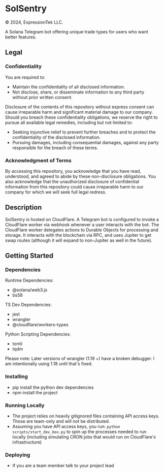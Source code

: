# SolSentry
© 2024, ExpressionTek LLC.

A Solana Telegram bot offering unique trade types for users who want better features.

## Legal

### Confidentiality

You are required to:

- Maintain the confidentiality of all disclosed information.
- Not disclose, share, or disseminate information to any third party without prior written consent.

Disclosure of the contents of this repository without express consent can cause irreparable harm and significant material damage to our company. Should you breach these confidentiality obligations, we reserve the right to pursue all available legal remedies, including but not limited to:

- Seeking injunctive relief to prevent further breaches and to protect the confidentiality of the disclosed information.
- Pursuing damages, including consequential damages, against any party responsible for the breach of these terms.

### Acknowledgment of Terms

By accessing this repository, you acknowledge that you have read, understood, and agreed to abide by these non-disclosure obligations. You also acknowledge that the unauthorized disclosure of confidential information from this repository could cause irreparable harm to our company for which we will seek full legal redress.

## Description

SolSentry is hosted on CloudFlare.
A Telegram bot is configured to invoke a CloudFlare worker via webhook whenever a user interacts with the bot.  The CloudFlare worker delegates actions to Durable Objects for processing and storage.  It interacts with the blockchain via RPC, and uses Jupiter to get swap routes (although it will expand to non-Jupiter as well in the future).

## Getting Started

### Dependencies

Runtime Dependencies:
* @solana/web3.js
* bs58

TS Dev Dependencies:
* jest
* wrangler
* @cloudflare/workers-types

Python Scripting Dependencies:
* tomli
* tqdm

Please note: Later versions of wrangler (1.19
+) have a broken debugger.  I am intentionally using 1.18 until that's fixed.

### Installing

* pip install the python dev dependencies
* npm install the project

### Running Locally

* The project relies on heavily gitignored files containing API access keys.  Those are team-only and will not be distributed.
* Assuming you have API access keys, you run: `python scripts/start_dev_box.py` to spin up the processes needed to run locally (including simulating CRON jobs that would run on CloudFlare's infrastructure)

### Deploying

* If you are a team member talk to your project lead

